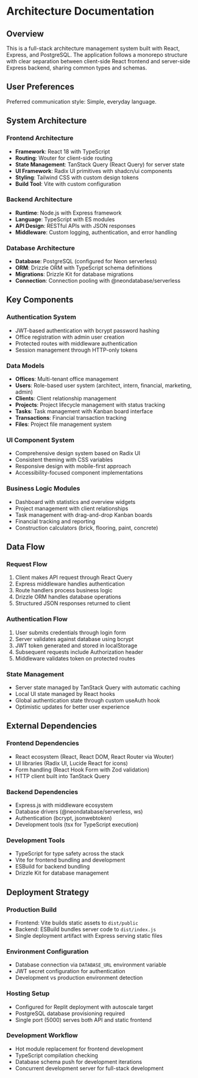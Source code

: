 # Architecture Documentation

## Overview

This is a full-stack architecture management system built with React, Express, and PostgreSQL. The application follows a monorepo structure with clear separation between client-side React frontend and server-side Express backend, sharing common types and schemas.

## User Preferences

Preferred communication style: Simple, everyday language.

## System Architecture

### Frontend Architecture
- **Framework**: React 18 with TypeScript
- **Routing**: Wouter for client-side routing
- **State Management**: TanStack Query (React Query) for server state
- **UI Framework**: Radix UI primitives with shadcn/ui components
- **Styling**: Tailwind CSS with custom design tokens
- **Build Tool**: Vite with custom configuration

### Backend Architecture
- **Runtime**: Node.js with Express framework
- **Language**: TypeScript with ES modules
- **API Design**: RESTful APIs with JSON responses
- **Middleware**: Custom logging, authentication, and error handling

### Database Architecture
- **Database**: PostgreSQL (configured for Neon serverless)
- **ORM**: Drizzle ORM with TypeScript schema definitions
- **Migrations**: Drizzle Kit for database migrations
- **Connection**: Connection pooling with @neondatabase/serverless

## Key Components

### Authentication System
- JWT-based authentication with bcrypt password hashing
- Office registration with admin user creation
- Protected routes with middleware authentication
- Session management through HTTP-only tokens

### Data Models
- **Offices**: Multi-tenant office management
- **Users**: Role-based user system (architect, intern, financial, marketing, admin)
- **Clients**: Client relationship management
- **Projects**: Project lifecycle management with status tracking
- **Tasks**: Task management with Kanban board interface
- **Transactions**: Financial transaction tracking
- **Files**: Project file management system

### UI Component System
- Comprehensive design system based on Radix UI
- Consistent theming with CSS variables
- Responsive design with mobile-first approach
- Accessibility-focused component implementations

### Business Logic Modules
- Dashboard with statistics and overview widgets
- Project management with client relationships
- Task management with drag-and-drop Kanban boards
- Financial tracking and reporting
- Construction calculators (brick, flooring, paint, concrete)

## Data Flow

### Request Flow
1. Client makes API request through React Query
2. Express middleware handles authentication
3. Route handlers process business logic
4. Drizzle ORM handles database operations
5. Structured JSON responses returned to client

### Authentication Flow
1. User submits credentials through login form
2. Server validates against database using bcrypt
3. JWT token generated and stored in localStorage
4. Subsequent requests include Authorization header
5. Middleware validates token on protected routes

### State Management
- Server state managed by TanStack Query with automatic caching
- Local UI state managed by React hooks
- Global authentication state through custom useAuth hook
- Optimistic updates for better user experience

## External Dependencies

### Frontend Dependencies
- React ecosystem (React, React DOM, React Router via Wouter)
- UI libraries (Radix UI, Lucide React for icons)
- Form handling (React Hook Form with Zod validation)
- HTTP client built into TanStack Query

### Backend Dependencies
- Express.js with middleware ecosystem
- Database drivers (@neondatabase/serverless, ws)
- Authentication (bcrypt, jsonwebtoken)
- Development tools (tsx for TypeScript execution)

### Development Tools
- TypeScript for type safety across the stack
- Vite for frontend bundling and development
- ESBuild for backend bundling
- Drizzle Kit for database management

## Deployment Strategy

### Production Build
- Frontend: Vite builds static assets to `dist/public`
- Backend: ESBuild bundles server code to `dist/index.js`
- Single deployment artifact with Express serving static files

### Environment Configuration
- Database connection via `DATABASE_URL` environment variable
- JWT secret configuration for authentication
- Development vs production environment detection

### Hosting Setup
- Configured for Replit deployment with autoscale target
- PostgreSQL database provisioning required
- Single port (5000) serves both API and static frontend

### Development Workflow
- Hot module replacement for frontend development
- TypeScript compilation checking
- Database schema push for development iterations
- Concurrent development server for full-stack development